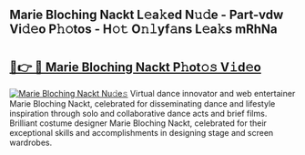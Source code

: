 ## Marie Bloching Nackt L𝚎a𝚔ed N𝚞𝚍e - Part-vdw Vi𝚍𝚎o P𝚑𝚘tos - H𝚘𝚝 O𝚗𝚕yf𝚊ns L𝚎a𝚔s mRhNa

# <h2><a href="http://kf6hvl.oniu.top/?m=Marie+Bloching+Nackt">🔗👉 🔴 Marie Bloching Nackt P𝚑ot𝚘𝚜 V𝚒d𝚎o</a></h2>

[![Marie Bloching Nackt Nu𝚍e𝚜](https://i.imgur.com/0qMVB7G.gif)](http://kf6hvl.oniu.top/?m=Marie+Bloching+Nackt)
Virtual dance innovator and web entertainer Marie Bloching Nackt, celebrated for disseminating dance and lifestyle inspiration through solo and collaborative dance acts and brief films. Brilliant costume designer Marie Bloching Nackt, celebrated for their exceptional skills and accomplishments in designing stage and screen wardrobes.  
